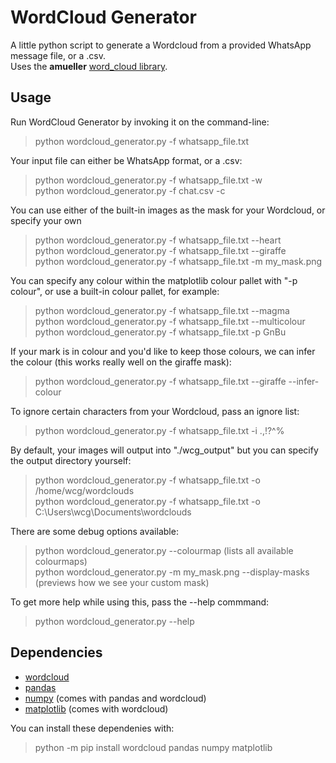 # WordCloud Generator

A little python script to generate a Wordcloud from a provided WhatsApp message file, or a .csv.  
Uses the **amueller** [word_cloud library](https://github.com/amueller/word_cloud).

## Usage

Run WordCloud Generator by invoking it on the command-line:

> python wordcloud_generator.py -f whatsapp_file.txt

Your input file can either be WhatsApp format, or a .csv:
> python wordcloud_generator.py -f whatsapp_file.txt -w  
> python wordcloud_generator.py -f chat.csv -c

You can use either of the built-in images as the mask for your Wordcloud, or specify your own
> python wordcloud_generator.py -f whatsapp_file.txt --heart  
> python wordcloud_generator.py -f whatsapp_file.txt --giraffe  
> python wordcloud_generator.py -f whatsapp_file.txt -m my_mask.png

You can specify any colour within the matplotlib colour pallet with "-p colour", or use a built-in colour pallet, for example:
> python wordcloud_generator.py -f whatsapp_file.txt --magma  
> python wordcloud_generator.py -f whatsapp_file.txt --multicolour  
> python wordcloud_generator.py -f whatsapp_file.txt -p GnBu

If your mark is in colour and you'd like to keep those colours, we can infer the colour (this works really well on the giraffe mask):
> python wordcloud_generator.py -f whatsapp_file.txt --giraffe --infer-colour

To ignore certain characters from your Wordcloud, pass an ignore list:
> python wordcloud_generator.py -f whatsapp_file.txt -i .,!?^%

By default, your images will output into "./wcg_output" but you can specify the output directory yourself:
> python wordcloud_generator.py -f whatsapp_file.txt -o /home/wcg/wordclouds  
> python wordcloud_generator.py -f whatsapp_file.txt -o C:\Users\wcg\Documents\wordclouds

There are some debug options available:
> python wordcloud_generator.py --colourmap (lists all available colourmaps)  
> python wordcloud_generator.py -m my_mask.png --display-masks (previews how we see your custom mask)

To get more help while using this, pass the --help commmand:
> python wordcloud_generator.py --help

## Dependencies
- [wordcloud](https://github.com/amueller/word_cloud)
- [pandas](https://github.com/pandas-dev/pandas)
- [numpy](https://github.com/numpy/numpy) (comes with pandas and wordcloud)
- [matplotlib](https://github.com/matplotlib/matplotlib) (comes with wordcloud)

You can install these dependenies with:
> python -m pip install wordcloud pandas numpy matplotlib
